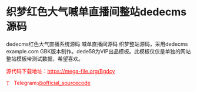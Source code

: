 # 织梦红色大气喊单直播间整站dedecms源码

dedecms红色大气直播系统源码 喊单直播间源码 织梦整站源码，采用dedecms example.com GBK版本制作。dede58为VIP出品模板。此模板仅仅是单独的网站整站模板带测试数据，希望喜欢。<br>


<p style="color: red;">源代码下载地址：<a href="https://mega-file.org/Bgdcy" style="color: red;">https://mega-file.org/Bgdcy</a></p><p style="color: red;"><img src="https://cdn-icons-png.flaticon.com/512/2111/2111646.png" alt="Telegram Icon" style="width: 16px; vertical-align: middle; margin-right: 5px;">Telegram:<a href="https://t.me/official_sourcecode" style="color: red;">@official_sourcecode</a></p>